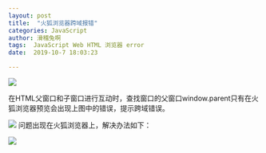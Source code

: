 ```yaml
---
layout: post
title:  "火狐浏览器跨域报错"
categories: JavaScript
author: 滑稽兔啊
tags:  JavaScript Web HTML 浏览器 error
date:  2019-10-7 18:03:23

---
```




![](https://j1109053660.oss-cn-hangzhou.aliyuncs.com/img/20191025191456.png)



在HTML父窗口和子窗口进行互动时，查找窗口的父窗口window.parent只有在火狐浏览器预览会出现上图中的错误，提示跨域错误。











![](https://j1109053660.oss-cn-hangzhou.aliyuncs.com/img/20191025191643.png)
问题出现在火狐浏览器上，解决办法如下：

![](https://j1109053660.oss-cn-hangzhou.aliyuncs.com/img/20191025191551.png)

